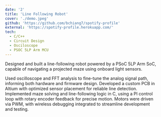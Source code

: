 ```yaml
---
date: '2'
title: 'Line Following Robot'
cover: './demo.jpeg'
github: 'https://github.com/bchiang7/spotify-profile'
external: 'https://spotify-profile.herokuapp.com/'
tech:
  - C/C++
  - Circuit Design
  - Osciloscope
  - PSOC 5LP Arm MCU
---
```


Designed and built a line-following robot powered by a PSoC 5LP Arm SoC, capable of navigating a projected maze using onboard light sensors.

Used oscilloscope and FFT analysis to fine-tune the analog signal path, informing both hardware and firmware design. Developed a custom PCB in Altium with optimized sensor placement for reliable line detection. Implemented maze solving and line-following logic in C, using a PI control loop with rotary encoder feedback for precise motion. Motors were driven via PWM, with wireless debugging integrated to streamline development and testing.

